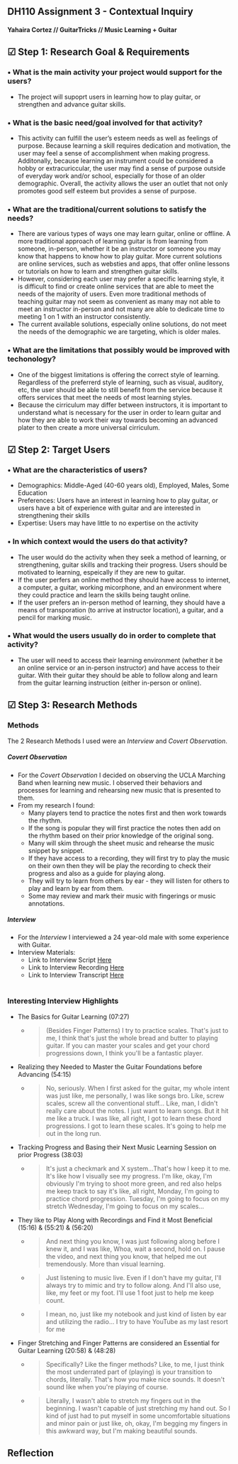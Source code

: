 ## DH110 Assignment 3 - Contextual Inquiry 

#### Yahaira Cortez // GuitarTricks // Music Learning + Guitar

## ☑ Step 1: Research Goal & Requirements 
### •  What is the main activity your project would support for the users?
  - The project will supoprt users in learning how to play guitar, or strengthen and advance guitar skills. 
### •  What is the basic need/goal involved for that activity? 
  -  This activity can fulfill the user’s esteem needs as well as feelings of purpose. Because learning a skill requires dedication and motivation, the user may feel a sense of accomplishment when making progress. Additonally, because learning an instrument could be considered a hobby or extracuriccular, the user may find a sense of purpose outside of everyday work and/or school, especially for those of an older demographic. Overall, the activity allows the user an outlet that not only promotes good self esteem but provides a sense of purpose. 
### • What are the traditional/current solutions to satisfy the needs?
  - There are various types of ways one may learn guitar, online or offline. A more traditional approach of learning guitar is from learning from someone, in-person, whether it be an instructor or someone you may know that happens to know how to play guitar. More current solutions are online services, such as websties and apps, that offer online lessons or tutorials on how to learn and strengthen guitar skills. 
  - However, considering each user may prefer a specific learning style, it is difficult to find or create online services that are able to meet the needs of the majority of users. Even more traditional methods of teaching guitar may not seem as convenient as many may not able to meet an instructor in-person and not many are able to dedicate time to meeting 1 on 1 with an instructor consistently. 
  - The current available solutions, especially online solutions, do not meet the needs of the demographic we are targeting, which is older males. 
  
### • What are the limitations that possibly would be improved with techonology?
  - One of the biggest limitations is offering the correct style of learning. Regardless of the preferrerd style of learning, such as visual, auditory, etc, the user should be able to still benefit from the service because it offers services that meet the needs of most learning styles.
  - Because the cirriculum may differ between instructors, it is important to understand what is necessary for the user in order to learn guitar and how they are able to work their way towards becoming an advanced plater to then create a more universal cirriculum. <br>


## ☑ Step 2: Target Users
### •  What are the characteristics of users?
  - Demographics: Middle-Aged (40-60 years old), Employed, Males, Some Education
  - Preferences: Users have an interest in learning how to play guitar, or users have a bit of experience with guitar and are interested in strengthening their skills 
  - Expertise: Users may have little to no expertise on the activity
 ### •  In which context would the users do that activity?
 - The user would do the activity when they seek a method of learning, or strengthening, guitar skills and tracking their progress. Users should be motivated to learning, espeically if they are new to guitar. 
 - If the user perfers an online method they should have access to internet, a computer, a guitar, working micorphone, and an environment where they could practice and learn the skills being taught online. 
 - If the user prefers an in-person method of learning, they should have a means of transporation (to arrive at instructor location), a guitar, and a pencil for marking music. 
 ### • What would the users usually do in order to complete that activity?
 - The user will need to access their learning environment (whether it be an online service or an in-person instructor) and have access to their guitar. With their guitar they should be able to follow along and learn from the guitar learning instruction (either in-person or online). 


## ☑ Step 3: Research Methods
### Methods 
The 2 Research Methods I used were an *Interview* and *Covert Observation*.
##### <b><i>Covert Observation</i></b>
 - For the *Covert Observation* I decided on observing the UCLA Marching Band when learning new music. I observed their behaviors and processes for learning and rehearsing new music that is presented to them. 
 - From my research I found:
    - Many players tend to practice the notes first and then work towards the rhythm. 
    - If the song is popular they will first practice the notes then add on the rhythm based on their prior knowledge of the original song. 
    - Many will skim through the sheet music and rehearse the music snippet by snippet. 
    - If they have access to a recording, they will first try to play the music on their own then they will be play the recording to check their progress and also as a guide for playing along. 
    - They will try to learn from others by ear - they will listen for others to play and learn by ear from them.
    - Some may review and mark their music with fingerings or music annotations. 
##### <b><i>Interview</i></b>
- For the *Interview* I interviewed a 24 year-old male with some experience with Guitar. 
- Interview Materials:
  - Link to Interview Script  <a href="https://docs.google.com/document/d/12JT0ocrf8QJjBdiC2QBN7wydysijz9JjvD1V0MkigEs/edit?usp=sharing" target="_blank">Here</a><br>
  - Link to Interview Recording  <a href="https://photos.app.goo.gl/dXNWhLtESBVopguK6" target="_blank">Here</a><br>
  - Link to Interview Transcript  <a href="https://docs.google.com/document/d/1oMUcc8f45AGh6XoUJGULzhbbRK-JZ-Ns/edit?usp=sharing&ouid=106112974376931343784&rtpof=true&sd=true" target="_blank">Here</a><br><br>

### Interesting Interview Highlights
- The Basics for Guitar Learning (07:27)
  - > (Besides Finger Patterns) I try to practice scales. That's just to me, I think that's just the whole bread and butter to playing guitar. If you can master your scales and get your chord progressions down, I think you'll be a fantastic player.
- Realizing they Needed to Master the Guitar Foundations before Advancing (54:15)
  - > No, seriously. When I first asked for the guitar, my whole intent was just like, me personally, I was like songs bro. Like, screw scales, screw all the conventional stuff... Like, man, I didn't really care about the notes. I just want to learn songs. But it hit me like a truck. I was like, all right, I got to learn these chord progressions. I got to learn these scales. It's going to help me out in the long run.
- Tracking Progress and Basing their Next Music Learning Session on prior Progress (38:03)
  - > It's just a checkmark and X system...That's how I keep it to me. It's like how I visually see my progress. I'm like, okay, I'm obviously I'm trying to shoot more green, and red also helps me keep track to say it's like, all right, Monday, I'm going to practice chord progression. Tuesday, I'm going to focus on my stretch Wednesday, I'm going to focus on my scales...
- They like to Play Along with Recordings and Find it Most Beneficial (15:16) & (55:21) & (56:20)
  - > And next thing you know, I was just following along before I knew it, and I was like, Whoa, wait a second, hold on. I pause the video, and next thing you know, that helped me out tremendously. More than visual learning.
  - > Just listening to music live. Even if I don't have my guitar, I'll always try to mimic and try to follow along. And I'll also use, like, my feet or my foot. I'll use 1 foot just to help me keep count.
  - > I mean, no, just like my notebook and just kind of listen by ear and utilizing the radio... I try to have YouTube as my last resort for me
- Finger Stretching and Finger Patterns are considered an Essential for Guitar Learning (20:58) & (48:28) 
  - > Specifically? Like the finger methods? Like, to me, I just think the most underrated part of (playing) is your transition to chords, literally. That's how you make nice sounds. It doesn't sound like when you're playing of course. 
  - >  Literally, I wasn't able to stretch my fingers out in the beginning. I wasn't capable of just stretching my hand out. So I kind of just had to put myself in some uncomfortable situations and minor pain or just like, oh, okay, I'm begging my fingers in this awkward way, but I'm making beautiful sounds.

## Reflection
